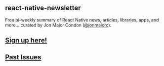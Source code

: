 ## react-native-newsletter

Free bi-weekly summary of React Native news, articles, libraries, apps, and
more... curated by Jon Major Condon
([@jonmajorc](https://twitter.com/jonmajorc)).

## [Sign up here!](http://reactnative.cc)

## [Past Issues](http://reactnative.cc/issues.html)
